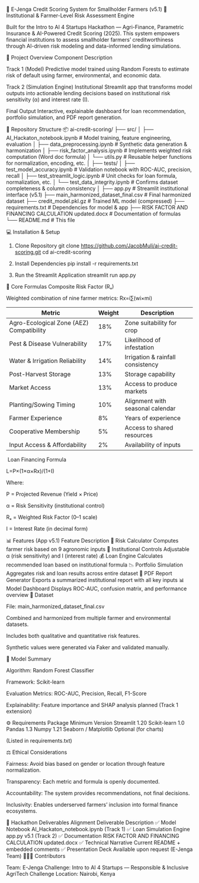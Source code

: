 🌾 E-Jenga Credit Scoring System for Smallholder Farmers (v5.1)
🏦 Institutional & Farmer-Level Risk Assessment Engine

Built for the Intro to AI 4 Startups Hackathon — Agri-Finance, Parametric Insurance & AI-Powered Credit Scoring (2025).
This system empowers financial institutions to assess smallholder farmers’ creditworthiness through AI-driven risk modeling and data-informed lending simulations.

🚀 Project Overview
Component	Description

Track 1 (Model)	Predictive model trained using Random Forests to estimate risk of default using farmer, environmental, and economic data.

Track 2 (Simulation Engine)	Institutional Streamlit app that transforms model outputs into actionable lending decisions based on institutional risk sensitivity (α) and interest rate (I).

Final Output	Interactive, explainable dashboard for loan recommendation, portfolio simulation, and PDF report generation.

🧭 Repository Structure
📦 ai-credit-scoring/
├── src/
│   ├── AI_Hackaton_notebook.ipynb       # Model training, feature engineering, evaluation
│   ├── data_preprocessing.ipynb         # Synthetic data generation & harmonization
│   ├── risk_factor_analysis.ipynb       # Implements weighted risk computation (Word doc formula)
│   └── utils.py                         # Reusable helper functions for normalization, encoding, etc.
│
├── tests/
│   ├── test_model_accuracy.ipynb        # Validation notebook with ROC-AUC, precision, recall
│   ├── test_streamlit_logic.ipynb       # Unit checks for loan formula, normalization, etc.
│   └── test_data_integrity.ipynb        # Confirms dataset completeness & column consistency
│
├── app.py                               # Streamlit institutional interface (v5.1)
├── main_harmonized_dataset_final.csv    # Final harmonized dataset
├── credit_model.pkl.gz                  # Trained ML model (compressed)
├── requirements.txt                     # Dependencies for model & app
├── RISK FACTOR AND FINANCING CALCULATION updated.docx # Documentation of formulas
└── README.md                            # This file

💻 Installation & Setup
1. Clone Repository
git clone https://github.com/JacobMuli/ai-credit-scoring.git
cd ai-credit-scoring

2. Install Dependencies
pip install -r requirements.txt

3. Run the Streamlit Application
streamlit run app.py

🧮 Core Formulas
Composite Risk Factor (Rₓ)

Weighted combination of nine farmer metrics:
Rx​=i∑​(wi​×mi​)

| Metric                                   | Weight | Description                       |
| ---------------------------------------- | ------ | --------------------------------- |
| Agro-Ecological Zone (AEZ) Compatibility | 18%    | Zone suitability for crop         |
| Pest & Disease Vulnerability             | 17%    | Likelihood of infestation         |
| Water & Irrigation Reliability           | 14%    | Irrigation & rainfall consistency |
| Post-Harvest Storage                     | 13%    | Storage capability                |
| Market Access                            | 13%    | Access to produce markets         |
| Planting/Sowing Timing                   | 10%    | Alignment with seasonal calendar  |
| Farmer Experience                        | 8%     | Years of experience               |
| Cooperative Membership                   | 5%     | Access to shared resources        |
| Input Access & Affordability             | 2%     | Availability of inputs            |
​
Loan Financing Formula

L=P×(1×α×Rx​)​/(1+I)

Where:

P = Projected Revenue (Yield × Price)

α = Risk Sensitivity (institutional control)

Rₓ = Weighted Risk Factor (0–1 scale)

I = Interest Rate (in decimal form)

📊 Features (App v5.1)
Feature	Description
🧮 Risk Calculator	Computes farmer risk based on 9 agronomic inputs
🏦 Institutional Controls	Adjustable α (risk sensitivity) and I (interest rate)
💰 Loan Engine	Calculates recommended loan based on institutional formula
📉 Portfolio Simulation	Aggregates risk and loan results across entire dataset
📄 PDF Report Generator	Exports a summarized institutional report with all key inputs
📊 Model Dashboard	Displays ROC-AUC, confusion matrix, and performance overview
📘 Dataset

File: main_harmonized_dataset_final.csv

Combined and harmonized from multiple farmer and environmental datasets.

Includes both qualitative and quantitative risk features.

Synthetic values were generated via Faker and validated manually.

🧠 Model Summary

Algorithm: Random Forest Classifier

Framework: Scikit-learn

Evaluation Metrics: ROC-AUC, Precision, Recall, F1-Score

Explainability: Feature importance and SHAP analysis planned (Track 1 extension)

⚙️ Requirements
Package	Minimum Version
Streamlit	1.20
Scikit-learn	1.0
Pandas	1.3
Numpy	1.21
Seaborn / Matplotlib	Optional (for charts)

(Listed in requirements.txt)

⚖️ Ethical Considerations

Fairness: Avoid bias based on gender or location through feature normalization.

Transparency: Each metric and formula is openly documented.

Accountability: The system provides recommendations, not final decisions.

Inclusivity: Enables underserved farmers’ inclusion into formal finance ecosystems.

🧩 Hackathon Deliverables Alignment
Deliverable	Description
✅ Model Notebook	AI_Hackaton_notebook.ipynb (Track 1)
✅ Loan Simulation Engine	app.py v5.1 (Track 2)
✅ Documentation	RISK FACTOR AND FINANCING CALCULATION updated.docx
✅ Technical Narrative	Current README + embedded comments
✅ Presentation Deck	Available upon request (E-Jenga Team)
👩🏾‍💻 Contributors

Team: E-Jenga
Challenge: Intro to AI 4 Startups — Responsible & Inclusive AgriTech Challenge
Location: Nairobi, Kenya
